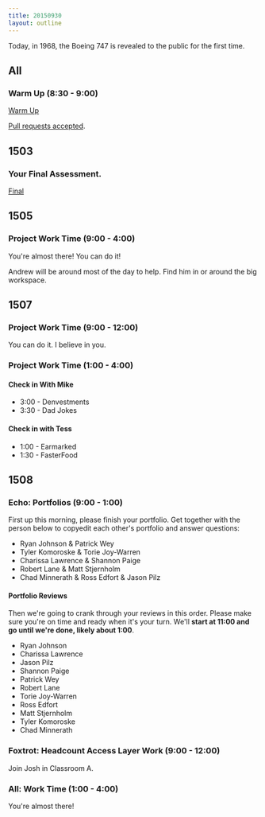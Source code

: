 ```yaml
---
title: 20150930
layout: outline
---
```


Today, in 1968, the Boeing 747 is revealed to the public for the first time.

## All

### Warm Up (8:30 - 9:00)

[Warm Up](https://thewarmup.herokuapp.com)

[Pull requests accepted](https://github.com/mikedao/the-warm-up).


## 1503

### Your Final Assessment.

[Final](https://www.youtube.com/watch?v=9jK-NcRmVcw)


## 1505

### Project Work Time (9:00 - 4:00)

You're almost there! You can do it!

Andrew will be around most of the day to help. Find him in or around the big workspace. 


## 1507

### Project Work Time (9:00 - 12:00)

You can do it. I believe in you.

### Project Work Time (1:00 - 4:00)

#### Check in With Mike

* 3:00 - Denvestments
* 3:30 - Dad Jokes

#### Check in with Tess

* 1:00 - Earmarked
* 1:30 - FasterFood


## 1508

### Echo: Portfolios (9:00 - 1:00)

First up this morning, please finish your portfolio. Get together
with the person below to copyedit each other's portfolio and answer
questions:

* Ryan Johnson & Patrick Wey
* Tyler Komoroske & Torie Joy-Warren
* Charissa Lawrence & Shannon Paige
* Robert Lane & Matt Stjernholm
* Chad Minnerath & Ross Edfort & Jason Pilz

#### Portfolio Reviews

Then we're going to crank through your reviews in this order. Please
make sure you're on time and ready when it's your turn. We'll **start at 11:00 and go until we're done, likely about 1:00**.

* Ryan Johnson
* Charissa Lawrence
* Jason Pilz
* Shannon Paige
* Patrick Wey
* Robert Lane
* Torie Joy-Warren
* Ross Edfort
* Matt Stjernholm
* Tyler Komoroske
* Chad Minnerath

### Foxtrot: Headcount Access Layer Work (9:00 - 12:00)

Join Josh in Classroom A.

### All: Work Time (1:00 - 4:00)

You're almost there!
